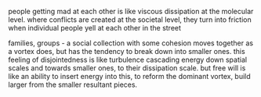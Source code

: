 people getting mad at each other is like viscous dissipation at the molecular level. where conflicts are created at the societal level, they turn into friction when individual people yell at each other in the street

families, groups - a social collection with some cohesion moves together as a vortex does, but has the tendency to break down into smaller ones. this feeling of disjointedness is like turbulence cascading energy down spatial scales and towards smaller ones, to their dissipation scale. but free will is like an ability to insert energy into this, to reform the dominant vortex, build larger from the smaller resultant pieces.